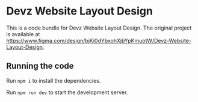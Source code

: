 
  # Devz Website Layout Design

  This is a code bundle for Devz Website Layout Design. The original project is available at https://www.figma.com/design/bjKi0dYbxohXjbYpKmuotW/Devz-Website-Layout-Design.

  ## Running the code

  Run `npm i` to install the dependencies.

  Run `npm run dev` to start the development server.
  